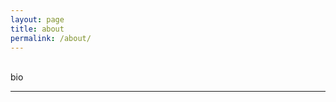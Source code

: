 ```yaml
---
layout: page
title: about
permalink: /about/
---
```

<!--<img class="col one right" src="/img/prof_pic.jpg">-->

<br/>
bio

<br/>
<hr/>
<br/>
<span class="contacticon center">
	<a href="mailto:gregmaslowski@gmail.com"><i class="fa fa-envelope-square"></i></a>
	<a href="https://github.com/gmaslowski" target="_blank"><i class="fa fa-github-square"></i></a>
	<a href="https://www.linkedin.com/gmaslowski" target="_blank"><i class="fa fa-linkedin-square"></i></a>
	<a href="https://twitter.com/gmaslowski" target="_blank"><i class="fa fa-twitter-square"></i></a>
</span>

<div class="col three caption">
</div>


